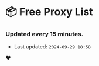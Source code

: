 # :package: Free Proxy List
### Updated every 15 minutes.

- Last updated: `2024-09-29 18:58`

:heart:
